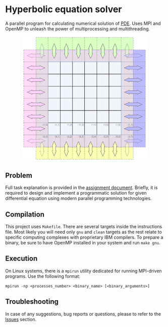 # Hyperbolic equation solver

A parallel program for calculating numerical solution of
[PDE](https://en.wikipedia.org/wiki/Partial_differential_equation).
Uses MPI and OpenMP to unleash the power of multiprocessing and multithreading.

<p align="center">
  <img src="doc/exchange-diagram.png" alt="<icon here>" width="400"/>
</p>

## Problem

Full task explanation is provided in the
[assignment document](https://github.com/kostmetallist/hyperbolic-equation-solver/blob/master/doc/task.pdf).
Briefly, it is required to design and implement a programmatic solution for given differential equation using
modern parallel programming technologies.

## Compilation

This project uses `Makefile`. There are several targets inside the instructions file. Most likely you will
need only `gnu` and `clean` targets as the rest relate to specific computing complexes with proprietary IBM
compilers. To prepare a binary, be sure to have OpenMP installed in your system and run `make gnu`.

## Execution

On Linux systems, there is a `mpirun` utility dedicated for running MPI-driven programs. Use the following
format:

```
mpirun -np <processes_number> <binary_name> [<binary_arguments>]
```

## Troubleshooting

In case of any suggestions, bug reports or questions, please to refer to the
[Issues](https://github.com/kostmetallist/hyperbolic-equation-solver/issues) section.
